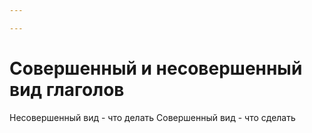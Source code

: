 ```yaml
---

---
```

# Совершенный и несовершенный вид глаголов
Несовершенный вид - что делать
Совершенный вид - что сделать